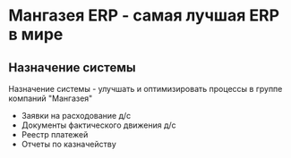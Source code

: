 <!-- TITLE: Главная страница -->
<!-- SUBTITLE: Описание системы -->

# Мангазея ERP - самая лучшая ERP в мире
## Назначение системы
Назначение системы - улучшать  и оптимизировать процессы в группе компаний "Мангазея"
* Заявки на расходование д/с
* Документы фактического движения д/с
* Реестр платежей
* Отчеты по казначейству 








